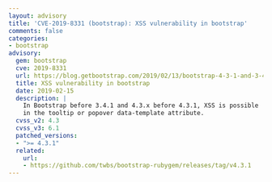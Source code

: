 ```yaml
---
layout: advisory
title: 'CVE-2019-8331 (bootstrap): XSS vulnerability in bootstrap'
comments: false
categories:
- bootstrap
advisory:
  gem: bootstrap
  cve: 2019-8331
  url: https://blog.getbootstrap.com/2019/02/13/bootstrap-4-3-1-and-3-4-1/
  title: XSS vulnerability in bootstrap
  date: 2019-02-15
  description: |
    In Bootstrap before 3.4.1 and 4.3.x before 4.3.1, XSS is possible
    in the tooltip or popover data-template attribute.
  cvss_v2: 4.3
  cvss_v3: 6.1
  patched_versions:
  - ">= 4.3.1"
  related:
    url:
    - https://github.com/twbs/bootstrap-rubygem/releases/tag/v4.3.1
---
```

